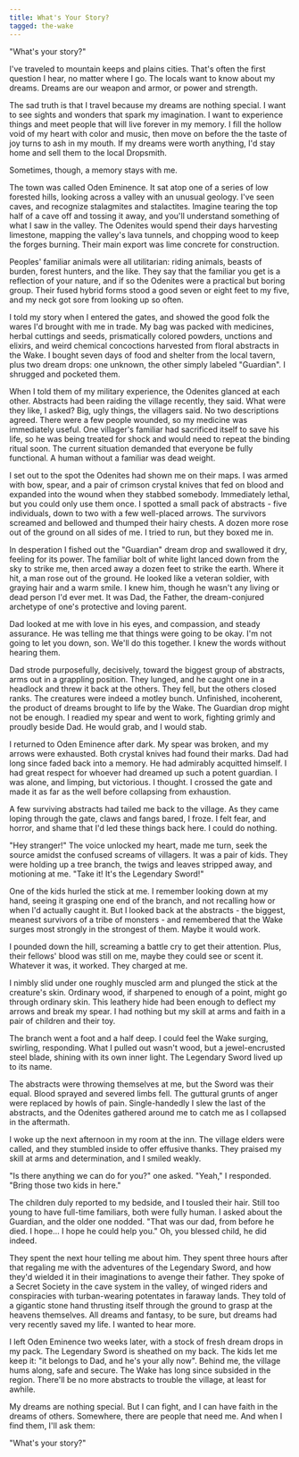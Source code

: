 ```yaml
---
title: What's Your Story?
tagged: the-wake
---
```


"What's your story?"

<!-- more -->

I've traveled to mountain keeps and plains cities. That's often the first question I hear, no matter where I go. The locals want to know about my dreams. Dreams are our weapon and armor, or power and strength.

The sad truth is that I travel because my dreams are nothing special. I want to see sights and wonders that spark my imagination. I want to experience things and meet people that will live forever in my memory. I fill the hollow void of my heart with color and music, then move on before the the taste of joy turns to ash in my mouth. If my dreams were worth anything, I'd stay home and sell them to the local Dropsmith.

Sometimes, though, a memory stays with me.

The town was called Oden Eminence. It sat atop one of a series of low forested hills, looking across a valley with an unusual geology. I've seen caves, and recognize stalagmites and stalactites. Imagine tearing the top half of a cave off and tossing it away, and you'll understand something of what I saw in the valley. The Odenites would spend their days harvesting limestone, mapping the valley's lava tunnels, and chopping wood to keep the forges burning. Their main export was lime concrete for construction.

Peoples' familiar animals were all utilitarian: riding animals, beasts of burden, forest hunters, and the like. They say that the familiar you get is a reflection of your nature, and if so the Odenites were a practical but boring group. Their fused hybrid forms stood a good seven or eight feet to my five, and my neck got sore from looking up so often.

I told my story when I entered the gates, and showed the good folk the wares I'd brought with me in trade. My bag was packed with medicines, herbal cuttings and seeds, prismatically colored powders, unctions and elixirs, and weird chemical concoctions harvested from floral abstracts in the Wake. I bought seven days of food and shelter from the local tavern, plus two dream drops: one unknown, the other simply labeled "Guardian". I shrugged and pocketed them.

When I told them of my military experience, the Odenites glanced at each other. Abstracts had been raiding the village recently, they said. What were they like, I asked? Big, ugly things, the villagers said. No two descriptions agreed. There were a few people wounded, so my medicine was immediately useful. One villager's familiar had sacrificed itself to save his life, so he was being treated for shock and would need to repeat the binding ritual soon. The current situation demanded that everyone be fully functional. A human without a familiar was dead weight.

I set out to the spot the Odenites had shown me on their maps. I was armed with bow, spear, and a pair of crimson crystal knives that fed on blood and expanded into the wound when they stabbed somebody. Immediately lethal, but you could only use them once. I spotted a small pack of abstracts - five individuals, down to two with a few well-placed arrows. The survivors screamed and bellowed and thumped their hairy chests. A dozen more rose out of the ground on all sides of me. I tried to run, but they boxed me in.

In desperation I fished out the "Guardian" dream drop and swallowed it dry, feeling for its power. The familiar bolt of white light lanced down from the sky to strike me, then arced away a dozen feet to strike the earth. Where it hit, a man rose out of the ground. He looked like a veteran soldier, with graying hair and a warm smile. I knew him, though he wasn't any living or dead person I'd ever met. It was Dad, the Father, the dream-conjured archetype of one's protective and loving parent.

Dad looked at me with love in his eyes, and compassion, and steady assurance. He was telling me that things were going to be okay. I'm not going to let you down, son. We'll do this together. I knew the words without hearing them.

Dad strode purposefully, decisively, toward the biggest group of abstracts, arms out in a grappling position. They lunged, and he caught one in a headlock and threw it back at the others. They fell, but the others closed ranks. The creatures were indeed a motley bunch. Unfinished, incoherent, the product of dreams brought to life by the Wake. The Guardian drop might not be enough. I readied my spear and went to work, fighting grimly and proudly beside Dad. He would grab, and I would stab.

I returned to Oden Eminence after dark. My spear was broken, and my arrows were exhausted. Both crystal knives had found their marks. Dad had long since faded back into a memory. He had admirably acquitted himself. I had great respect for whoever had dreamed up such a potent guardian. I was alone, and limping, but victorious. I thought. I crossed the gate and made it as far as the well before collapsing from exhaustion.

A few surviving abstracts had tailed me back to the village. As they came loping through the gate, claws and fangs bared, I froze. I felt fear, and horror, and shame that I'd led these things back here. I could do nothing.

"Hey stranger!" The voice unlocked my heart, made me turn, seek the source amidst the confused screams of villagers. It was a pair of kids. They were holding up a tree branch, the twigs and leaves stripped away, and motioning at me. "Take it! It's the Legendary Sword!"

One of the kids hurled the stick at me. I remember looking down at my hand, seeing it grasping one end of the branch, and not recalling how or when I'd actually caught it. But I looked back at the abstracts - the biggest, meanest survivors of a tribe of monsters - and remembered that the Wake surges most strongly in the strongest of them. Maybe it would work.

I pounded down the hill, screaming a battle cry to get their attention. Plus, their fellows' blood was still on me, maybe they could see or scent it. Whatever it was, it worked. They charged at me.

I nimbly slid under one roughly muscled arm and plunged the stick at the creature's skin. Ordinary wood, if sharpened to enough of a point, might go through ordinary skin. This leathery hide had been enough to deflect my arrows and break my spear. I had nothing but my skill at arms and faith in a pair of children and their toy.

The branch went a foot and a half deep. I could feel the Wake surging, swirling, responding. What I pulled out wasn't wood, but a jewel-encrusted steel blade, shining with its own inner light. The Legendary Sword lived up to its name.

The abstracts were throwing themselves at me, but the Sword was their equal. Blood sprayed and severed limbs fell. The guttural grunts of anger were replaced by howls of pain. Single-handedly I slew the last of the abstracts, and the Odenites gathered around me to catch me as I collapsed in the aftermath.

I woke up the next afternoon in my room at the inn. The village elders were called, and they stumbled inside to offer effusive thanks. They praised my skill at arms and determination, and I smiled weakly.

"Is there anything we can do for you?" one asked. "Yeah," I responded. "Bring those two kids in here."

The children duly reported to my bedside, and I tousled their hair. Still too young to have full-time familiars, both were fully human. I asked about the Guardian, and the older one nodded. "That was our dad, from before he died. I hope… I hope he could help you." Oh, you blessed child, he did indeed.

They spent the next hour telling me about him. They spent three hours after that regaling me with the adventures of the Legendary Sword, and how they'd wielded it in their imaginations to avenge their father. They spoke of a Secret Society in the cave system in the valley, of winged riders and conspiracies with turban-wearing potentates in faraway lands. They told of a gigantic stone hand thrusting itself through the ground to grasp at the heavens themselves. All dreams and fantasy, to be sure, but dreams had very recently saved my life. I wanted to hear more.

I left Oden Eminence two weeks later, with a stock of fresh dream drops in my pack. The Legendary Sword is sheathed on my back. The kids let me keep it: "it belongs to Dad, and he's your ally now". Behind me, the village hums along, safe and secure. The Wake has long since subsided in the region. There'll be no more abstracts to trouble the village, at least for awhile.

My dreams are nothing special. But I can fight, and I can have faith in the dreams of others. Somewhere, there are people that need me. And when I find them, I'll ask them:

"What's your story?"
